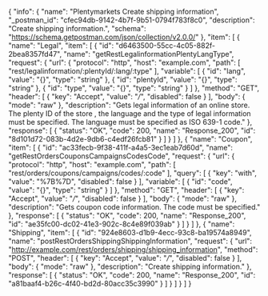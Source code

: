 {
  "info": {
    "name": "Plentymarkets Create shipping information",
    "_postman_id": "cfec94db-9142-4b7f-9b51-0794f783f8c0",
    "description": "Create shipping information.",
    "schema": "https://schema.getpostman.com/json/collection/v2.0.0/"
  },
  "item": [
    {
      "name": "Legal",
      "item": [
        {
          "id": "d6463500-55cc-4c05-882f-2bea8357fd47",
          "name": "getRestLegalinformationPlentyLangType",
          "request": {
            "url": {
              "protocol": "http",
              "host": "example.com",
              "path": [
                "rest/legalinformation/:plentyId/:lang/:type"
              ],
              "variable": [
                {
                  "id": "lang",
                  "value": "{}",
                  "type": "string"
                },
                {
                  "id": "plentyId",
                  "value": "{}",
                  "type": "string"
                },
                {
                  "id": "type",
                  "value": "{}",
                  "type": "string"
                }
              ]
            },
            "method": "GET",
            "header": [
              {
                "key": "Accept",
                "value": "*/*",
                "disabled": false
              }
            ],
            "body": {
              "mode": "raw"
            },
            "description": "Gets legal information of an online store. The plenty ID of the store , the language and the type of legal information must be specified. The language must be specified as ISO 639-1 code."
          },
          "response": [
            {
              "status": "OK",
              "code": 200,
              "name": "Response_200",
              "id": "8d101d72-083b-4d2e-9db6-c4edf26fcb81"
            }
          ]
        }
      ]
    },
    {
      "name": "Coupon",
      "item": [
        {
          "id": "ac33fecb-9f38-411f-a4a5-3ec1eab7d60d",
          "name": "getRestOrdersCouponsCampaignsCodesCode",
          "request": {
            "url": {
              "protocol": "http",
              "host": "example.com",
              "path": [
                "rest/orders/coupons/campaigns/codes/:code"
              ],
              "query": [
                {
                  "key": "with",
                  "value": "%7B%7D",
                  "disabled": false
                }
              ],
              "variable": [
                {
                  "id": "code",
                  "value": "{}",
                  "type": "string"
                }
              ]
            },
            "method": "GET",
            "header": [
              {
                "key": "Accept",
                "value": "*/*",
                "disabled": false
              }
            ],
            "body": {
              "mode": "raw"
            },
            "description": "Gets coupon code information. The code must be specified."
          },
          "response": [
            {
              "status": "OK",
              "code": 200,
              "name": "Response_200",
              "id": "ae35fc00-dc02-41e3-902c-8c4e89f039ab"
            }
          ]
        }
      ]
    },
    {
      "name": "Shipping",
      "item": [
        {
          "id": "924e8603-d1b9-4ecc-93c8-ba19574a8949",
          "name": "postRestOrdersShippingShippingInformation",
          "request": {
            "url": "http://example.com/rest/orders/shipping/shipping_information",
            "method": "POST",
            "header": [
              {
                "key": "Accept",
                "value": "*/*",
                "disabled": false
              }
            ],
            "body": {
              "mode": "raw"
            },
            "description": "Create shipping information."
          },
          "response": [
            {
              "status": "OK",
              "code": 200,
              "name": "Response_200",
              "id": "a81baaf4-b26c-4f40-bd2d-80acc35c3990"
            }
          ]
        }
      ]
    }
  ]
}